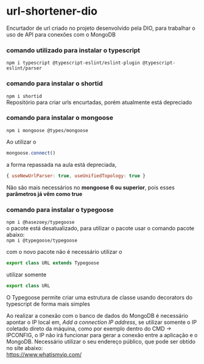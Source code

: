 # url-shortener-dio
Encurtador de url criado no projeto desenvolvido pela DIO, para trabalhar o uso de API para conexões com o MongoDB

### comando utilizado para instalar o typescript
`npm i typescript @typescript-eslint/eslint-plugin @typescript-eslint/parser`

### comando para instalar o shortid
`npm i shortid`\
Repositório para criar urls encurtadas, porém atualmente está depreciado

### comando para instalar o mongoose
`npm i mongoose @types/mongoose`

Ao utilizar o 
~~~javascript 
mongoose.connect()
~~~ 
a forma repassada na aula está depreciada,
~~~javascript
{ useNewUrlParser: true, useUnifiedTopology: true }
~~~
Não são mais necessários no **mongoose 6 ou superior**, pois esses **parâmetros já vêm como true**

### comando para instalar o typegoose
`npm i @hasezoey/typegoose`\
o pacote está desatualizado, para utilizar o pacote usar o comando pacote abaixo:\
`npm i @typegoose/typegoose`

com o novo pacote não é necessário utilizar o  
~~~javascript
export class URL extends Typegoose
~~~
utilizar somente
~~~javascript
export class URL
~~~
O Typegoose permite criar uma estrutura de classe  usando decorators do typescript de forma mais simples

Ao realizar a conexão com o banco de dados do MongoDB é necessário apontar o IP local em, *Add a connection IP address*, se utilizar somente o IP coletado direto da máquina,
como por exemplo dentro do CMD -> IPCONFIG,
o IP não irá funcionar para gerar a conexão entre a aplicação e o MongoDB.
Necessário utilizar o seu endereço público, que pode ser obtido no site abaixo:\
<https://www.whatismyip.com/>
